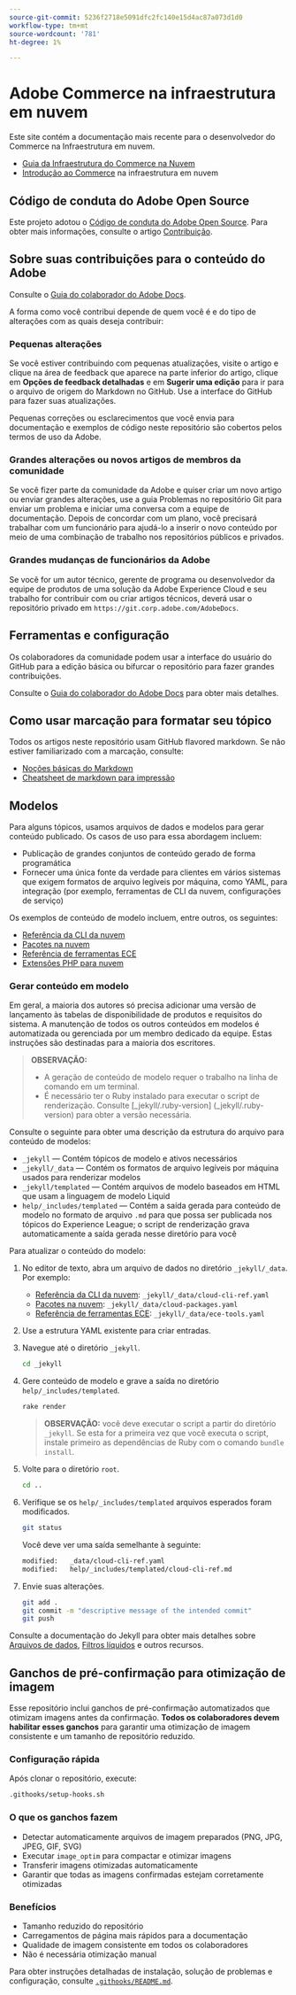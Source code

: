 ```yaml
---
source-git-commit: 5236f2718e5091dfc2fc140e15d4ac87a073d1d0
workflow-type: tm+mt
source-wordcount: '781'
ht-degree: 1%

---
```

# Adobe Commerce na infraestrutura em nuvem

Este site contém a documentação mais recente para o desenvolvedor do Commerce na Infraestrutura em nuvem.

- [Guia da Infraestrutura do Commerce na Nuvem](https://experienceleague.adobe.com/en/docs/commerce-on-cloud/user-guide/overview)
- [Introdução ao Commerce](https://experienceleague.adobe.com/en/docs/commerce-on-cloud/start/overview) na infraestrutura em nuvem

## Código de conduta do Adobe Open Source

Este projeto adotou o [Código de conduta do Adobe Open Source](code-of-conduct.md). Para obter mais informações, consulte o artigo [Contribuição](contributing.md).

## Sobre suas contribuições para o conteúdo do Adobe

Consulte o [Guia do colaborador do Adobe Docs](https://experienceleague.adobe.com/en/docs/contributor/contributor-guide/introduction).

A forma como você contribui depende de quem você é e do tipo de alterações com as quais deseja contribuir:

### Pequenas alterações

Se você estiver contribuindo com pequenas atualizações, visite o artigo e clique na área de feedback que aparece na parte inferior do artigo, clique em **Opções de feedback detalhadas** e em **Sugerir uma edição** para ir para o arquivo de origem do Markdown no GitHub. Use a interface do GitHub para fazer suas atualizações.

Pequenas correções ou esclarecimentos que você envia para documentação e exemplos de código neste repositório são cobertos pelos termos de uso da Adobe.

### Grandes alterações ou novos artigos de membros da comunidade

Se você fizer parte da comunidade da Adobe e quiser criar um novo artigo ou enviar grandes alterações, use a guia Problemas no repositório Git para enviar um problema e iniciar uma conversa com a equipe de documentação. Depois de concordar com um plano, você precisará trabalhar com um funcionário para ajudá-lo a inserir o novo conteúdo por meio de uma combinação de trabalho nos repositórios públicos e privados.

### Grandes mudanças de funcionários da Adobe

Se você for um autor técnico, gerente de programa ou desenvolvedor da equipe de produtos de uma solução da Adobe Experience Cloud e seu trabalho for contribuir com ou criar artigos técnicos, deverá usar o repositório privado em `https://git.corp.adobe.com/AdobeDocs`.

## Ferramentas e configuração

Os colaboradores da comunidade podem usar a interface do usuário do GitHub para a edição básica ou bifurcar o repositório para fazer grandes contribuições.

Consulte o [Guia do colaborador do Adobe Docs](https://experienceleague.adobe.com/en/docs/contributor/contributor-guide/introduction) para obter mais detalhes.

## Como usar marcação para formatar seu tópico

Todos os artigos neste repositório usam GitHub flavored markdown. Se não estiver familiarizado com a marcação, consulte:

- [Noções básicas do Markdown](https://docs.github.com/en/get-started/writing-on-github/getting-started-with-writing-and-formatting-on-github/basic-writing-and-formatting-syntax)
- [Cheatsheet de markdown para impressão](https://docs.github.com/en/get-started/writing-on-github/getting-started-with-writing-and-formatting-on-github/basic-writing-and-formatting-syntax)

## Modelos

Para alguns tópicos, usamos arquivos de dados e modelos para gerar conteúdo publicado. Os casos de uso para essa abordagem incluem:

- Publicação de grandes conjuntos de conteúdo gerado de forma programática
- Fornecer uma única fonte da verdade para clientes em vários sistemas que exigem formatos de arquivo legíveis por máquina, como YAML, para integração (por exemplo, ferramentas de CLI da nuvem, configurações de serviço)

Os exemplos de conteúdo de modelo incluem, entre outros, os seguintes:

- [Referência da CLI da nuvem](help/templated/cloud-cli-ref.md)
- [Pacotes na nuvem](help/templated/cloud-packages.md)
- [Referência de ferramentas ECE](help/templated/ece-tools.md)
- [Extensões PHP para nuvem](help/templated/php-extensions-cloud.md)

### Gerar conteúdo em modelo

Em geral, a maioria dos autores só precisa adicionar uma versão de lançamento às tabelas de disponibilidade de produtos e requisitos do sistema. A manutenção de todos os outros conteúdos em modelos é automatizada ou gerenciada por um membro dedicado da equipe. Estas instruções são destinadas para a maioria dos escritores.

>**OBSERVAÇÃO:**
>
>- A geração de conteúdo de modelo requer o trabalho na linha de comando em um terminal.
>- É necessário ter o Ruby instalado para executar o script de renderização. Consulte [_jekyll/.ruby-version] (_jekyll/.ruby-version) para obter a versão necessária.

Consulte o seguinte para obter uma descrição da estrutura do arquivo para conteúdo de modelos:

- `_jekyll` — Contém tópicos de modelo e ativos necessários
- `_jekyll/_data` — Contém os formatos de arquivo legíveis por máquina usados para renderizar modelos
- `_jekyll/templated` — Contém arquivos de modelo baseados em HTML que usam a linguagem de modelo Liquid
- `help/_includes/templated` — Contém a saída gerada para conteúdo de modelo no formato de arquivo `.md` para que possa ser publicada nos tópicos do Experience League; o script de renderização grava automaticamente a saída gerada nesse diretório para você

Para atualizar o conteúdo do modelo:

1. No editor de texto, abra um arquivo de dados no diretório `_jekyll/_data`. Por exemplo:

   - [Referência da CLI da nuvem](help/templated/cloud-cli-ref.md): `_jekyll/_data/cloud-cli-ref.yaml`
   - [Pacotes na nuvem](help/templated/cloud-packages.md): `_jekyll/_data/cloud-packages.yaml`
   - [Referência de ferramentas ECE](help/templated/ece-tools.md): `_jekyll/_data/ece-tools.yaml`

2. Use a estrutura YAML existente para criar entradas.

3. Navegue até o diretório `_jekyll`.

   ```bash
   cd _jekyll
   ```

4. Gere conteúdo de modelo e grave a saída no diretório `help/_includes/templated`.

   ```bash
   rake render
   ```

   >**OBSERVAÇÃO:** você deve executar o script a partir do diretório `_jekyll`. Se esta for a primeira vez que você executa o script, instale primeiro as dependências de Ruby com o comando `bundle install`.

5. Volte para o diretório `root`.

   ```bash
   cd ..
   ```

6. Verifique se os `help/_includes/templated` arquivos esperados foram modificados.

   ```bash
   git status
   ```

   Você deve ver uma saída semelhante à seguinte:

   ```bash
   modified:   _data/cloud-cli-ref.yaml
   modified:   help/_includes/templated/cloud-cli-ref.md
   ```

7. Envie suas alterações.

   ```bash
   git add .
   git commit -m "descriptive message of the intended commit"
   git push
   ```

Consulte a documentação do Jekyll para obter mais detalhes sobre [Arquivos de dados](https://jekyllrb.com/docs/datafiles), [Filtros líquidos](https://jekyllrb.com/docs/liquid/filters/) e outros recursos.

## Ganchos de pré-confirmação para otimização de imagem

Esse repositório inclui ganchos de pré-confirmação automatizados que otimizam imagens antes da confirmação. **Todos os colaboradores devem habilitar esses ganchos** para garantir uma otimização de imagem consistente e um tamanho de repositório reduzido.

### Configuração rápida

Após clonar o repositório, execute:

```bash
.githooks/setup-hooks.sh
```

### O que os ganchos fazem

- Detectar automaticamente arquivos de imagem preparados (PNG, JPG, JPEG, GIF, SVG)
- Executar `image_optim` para compactar e otimizar imagens
- Transferir imagens otimizadas automaticamente
- Garantir que todas as imagens confirmadas estejam corretamente otimizadas

### Benefícios

- Tamanho reduzido do repositório
- Carregamentos de página mais rápidos para a documentação
- Qualidade de imagem consistente em todos os colaboradores
- Não é necessária otimização manual

Para obter instruções detalhadas de instalação, solução de problemas e configuração, consulte [`.githooks/README.md`](.githooks/README.md).
